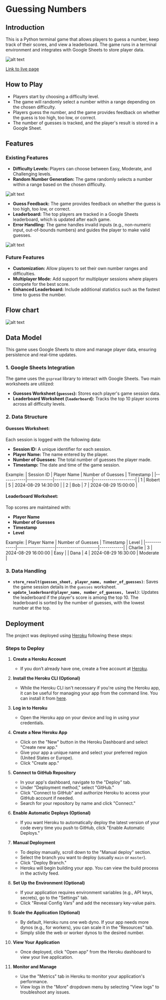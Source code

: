 # Guessing Numbers

## Introduction

This is a Python terminal game that allows players to guess a number, keep track of their scores, and view a leaderboard. The game runs in a terminal environment and integrates with Google Sheets to store player data.

![alt text](docs/images/responsivegame1.png)

[Link to live page](https://guessing-game1-92439eba22ca.herokuapp.com/)

## How to Play

- Players start by choosing a difficulty level.
- The game will randomly select a number within a range depending on the chosen difficulty.
- Players guess the number, and the game provides feedback on whether the guess is too high, too low, or correct.
- The number of guesses is tracked, and the player's result is stored in a Google Sheet.

## Features

### Existing Features

- **Difficulty Levels:** Players can choose between Easy, Moderate, and Challenging levels.
- **Random Number Generation:** The game randomly selects a number within a range based on the chosen difficulty.

![alt text](docs/testing/runningapp1.png)

- **Guess Feedback:** The game provides feedback on whether the guess is too high, too low, or correct.
- **Leaderboard:** The top players are tracked in a Google Sheets leaderboard, which is updated after each game.
- **Error Handling:** The game handles invalid inputs (e.g., non-numeric input, out-of-bounds numbers) and guides the player to make valid guesses.

![alt text](docs/testing/runningapp2.png)

### Future Features

- **Customization:** Allow players to set their own number ranges and difficulties.
- **Multiplayer Mode:** Add support for multiplayer sessions where players compete for the best score.
- **Enhanced Leaderboard:** Include additional statistics such as the fastest time to guess the number.

## Flow chart

![alt text](docs/flowchart/flowchart1.png)

## Data Model

This game uses Google Sheets to store and manage player data, ensuring persistence and real-time updates.

### 1. Google Sheets Integration

The game uses the `gspread` library to interact with Google Sheets. Two main worksheets are utilized:

- **Guesses Worksheet (`guesses`):** Stores each player's game session data.
- **Leaderboard Worksheet (`leaderboard`):** Tracks the top 10 player scores across all difficulty levels.

### 2. Data Structure

#### **Guesses Worksheet:**
Each session is logged with the following data:
- **Session ID:** A unique identifier for each session.
- **Player Name:** The name entered by the player.
- **Number of Guesses:** The total number of guesses the player made.
- **Timestamp:** The date and time of the game session.

Example:
| Session ID | Player Name | Number of Guesses | Timestamp           |
|------------|-------------|-------------------|---------------------|
| 1          | Robert      | 5                 | 2024-08-29 14:30:00 |
| 2          | Bob         | 7                 | 2024-08-29 15:00:00 |

#### **Leaderboard Worksheet:**
Top scores are maintained with:
- **Player Name**
- **Number of Guesses**
- **Timestamp**
- **Level**

Example:
| Player Name | Number of Guesses | Timestamp           | Level      |
|-------------|-------------------|---------------------|------------|
| Charlie     | 3                 | 2024-08-29 16:00:00 | Easy       |
| Dana        | 4                 | 2024-08-29 16:30:00 | Moderate   |

### 3. Data Handling

- **`store_result(guesses_sheet, player_name, number_of_guesses)`**: Saves the game session details in the `guesses` worksheet.
- **`update_leaderboard(player_name, number_of_guesses, level)`**: Updates the leaderboard if the player's score is among the top 10. The leaderboard is sorted by the number of guesses, with the lowest number at the top.

## Deployment

The project was deployed using [Heroku](https://www.heroku.com/) following these steps:

### Steps to Deploy

1. **Create a Heroku Account**

   - If you don’t already have one, create a free account at [Heroku](https://signup.heroku.com/).

2. **Install the Heroku CLI (Optional)**

   - While the Heroku CLI isn't necessary if you're using the Heroku app, it can be useful for managing your app from the command line. You can install it from [here](https://devcenter.heroku.com/articles/heroku-cli).

3. **Log in to Heroku**

   - Open the Heroku app on your device and log in using your credentials.

4. **Create a New Heroku App**

   - Click on the "New" button in the Heroku Dashboard and select "Create new app."
   - Give your app a unique name and select your preferred region (United States or Europe).
   - Click "Create app."

5. **Connect to GitHub Repository**

   - In your app's dashboard, navigate to the "Deploy" tab.
   - Under "Deployment method," select "GitHub."
   - Click "Connect to GitHub" and authorize Heroku to access your GitHub account if needed.
   - Search for your repository by name and click "Connect."

6. **Enable Automatic Deploys (Optional)**

   - If you want Heroku to automatically deploy the latest version of your code every time you push to GitHub, click "Enable Automatic Deploys."

7. **Manual Deployment**

   - To deploy manually, scroll down to the "Manual deploy" section.
   - Select the branch you want to deploy (usually `main` or `master`).
   - Click "Deploy Branch."
   - Heroku will begin building your app. You can view the build process in the activity feed.

8. **Set Up the Environment (Optional)**

   - If your application requires environment variables (e.g., API keys, secrets), go to the "Settings" tab.
   - Click "Reveal Config Vars" and add the necessary key-value pairs.

9. **Scale the Application (Optional)**

   - By default, Heroku runs one web dyno. If your app needs more dynos (e.g., for workers), you can scale it in the "Resources" tab.
   - Simply slide the web or worker dynos to the desired number.

10. **View Your Application**

    - Once deployed, click "Open app" from the Heroku dashboard to view your live application.

11. **Monitor and Manage**

    - Use the "Metrics" tab in Heroku to monitor your application's performance.
    - View logs in the "More" dropdown menu by selecting "View logs" to troubleshoot any issues.
